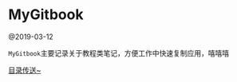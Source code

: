 # MyGitbook

@2019-03-12

`MyGitbook`主要记录关于教程类笔记，方便工作中快速复制应用，嘻嘻嘻

[目录传送~](https://github.com/KayanChan/MyGitbook/blob/master/SUMMARY.md)

